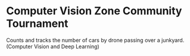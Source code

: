 # Computer Vision Zone Community Tournament
Counts and tracks the number of cars by drone passing over a junkyard. (Computer Vision and Deep Learning)
